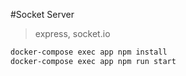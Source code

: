 #Socket Server 

> express, socket.io

```bash
docker-compose exec app npm install
docker-compose exec app npm run start
```